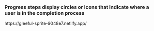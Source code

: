 <h3>Progress steps display circles or icons that indicate where a user is in the completion process</h3>
<p>https://gleeful-sprite-9048e7.netlify.app/</p>
